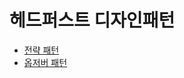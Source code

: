 # 헤드퍼스트 디자인패턴

- [전략 패턴](./src/main/java/chapter01/Strategy-Pattern.md)
- [옵저버 패턴](./src/main/java/chapter02/Observer-Pattern.md)
